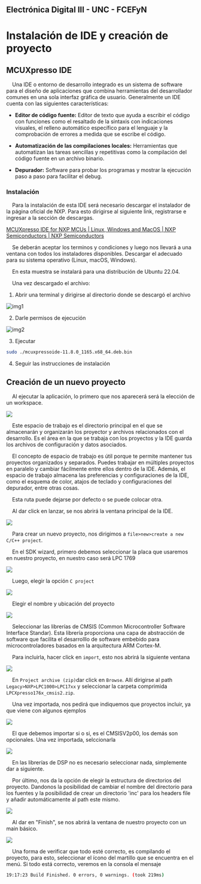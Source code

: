 ## Electrónica Digital III - UNC - FCEFyN

# Instalación de IDE y creación de proyecto

## MCUXpresso IDE

    Una IDE o entorno de desarrollo integrado es un sistema de software para el diseño de aplicaciones que combina herramientas del desarrollador comunes en una sola interfaz gráfica de usuario. Generalmente un IDE cuenta con las siguientes características:

- **Editor de código fuente:** Editor de texto que ayuda a escribir el código con funciones como el resaltado de la sintaxis con indicaciones visuales, el relleno automático específico para el lenguaje y la comprobación de errores a medida que se escribe el código.

- **Automatización de las compilaciones locales:** Herramientas que automatizan las tareas sencillas y repetitivas como la compilación del código fuente en un archivo binario.

- **Depurador:** Software para probar los programas y mostrar la ejecución paso a paso para facilitar el debug.



### Instalación

    Para la instalación de esta IDE será necesario descargar el instalador de la página oficial de NXP. Para esto dirigirse al siguiente link, registrarse e ingresar a la sección de descargas.



[MCUXpresso IDE for NXP MCUs | Linux, Windows and MacOS | NXP Semiconductors | NXP Semiconductors](https://www.nxp.com/design/software/development-software/mcuxpresso-software-and-tools-/mcuxpresso-integrated-development-environment-ide:MCUXpresso-IDE)



    Se deberán aceptar los terminos y condiciones y luego nos llevará a una ventana con todos los instaladores disponibles. Descargar el adecuado para su sistema operativo (Linux, macOS, Windows).

    En esta muestra se instalará para una distribución de Ubuntu 22.04.

    Una vez descargado el archivo:



1. Abrir una terminal y dirigirse al directorio donde se descargó el archivo

<img src="img/1.png" title="" alt="img1" data-align="center">

2. Darle permisos de ejecución

![img2](img/2.png)

3. Ejecutar 

```bash
sudo ./mcuxpressoide-11.8.0_1165.x68_64.deb.bin
```

4. Seguir las instrucciones de instalación



## Creación de un nuevo proyecto

    Al ejecutar la aplicación, lo primero que nos aparecerá será la elección de un workspace. 

![](img/3.png)

    Este espacio de trabajo es el directorio principal en el que se almacenarán y organizarán los proyector y archivos relacionados con el desarrollo. Es el área en la que se trabaja con los proyectos y la IDE guarda los archivos de configuración y datos asociados. 

    El concepto de espacio de trabajo es útil porque te permite mantener tus proyectos organizados y separados. Puedes trabajar en múltiples proyectos en paralelo y cambiar fácilmente entre ellos dentro de la IDE. Además, el espacio de trabajo almacena las preferencias y configuraciones de la IDE, como el esquema de color, atajos de teclado y configuraciones del depurador, entre otras cosas.

    Esta ruta puede dejarse por defecto o se puede colocar otra.

    Al dar click en lanzar, se nos abrirá la ventana principal de la IDE.

![](img/4.png)



    Para crear un nuevo proyecto, nos dirigimos a `file>new>create a new C/C++ project`.

    En el SDK wizard, primero debemos seleccionar la placa que usaremos en nuestro proyecto, en nuestro caso será LPC 1769

![](img/5.png)

    Luego, elegir la opción `C project`

![](img/6.png)

    Elegir el nombre y ubicación del proyecto

![](img/7.png)

    Seleccionar las librerías de CMSIS (Common Microcontroller Software Interface Standar). Esta librería proporciona una capa de abstracción de software que facilita el desarrolllo de software embebido para microcontroladores basados en la arquitectura ARM Cortex-M.

    Para incluirla, hacer click en `import`, esto nos abrirá la siguiente ventana

![](img/8.png)

    En `Project archive (zip)`dar click en `Browse`. Allí dirigirse al path `Legacy>NXP>LPC1000>LPC17xx` y seleccionar la carpeta comprimida `LPCXpresso176x_cmsis2.zip`.

    Una vez importada, nos pedirá que indiquemos que proyectos incluir, ya que viene con algunos ejemplos

![](img/9.png)

    El que debemos importar si o si, es el CMSISV2p00, los demás son opcionales. Una vez importada, selccionarla

![](img/10.png)

    En las librerías de DSP no es necesario seleccionar nada, simplemente dar a siguiente.

    Por último, nos da la opción de elegir la estructura de directorios del proyecto. Dandonos la posibilidad de cambiar el nombre del directorio para los fuentes y la posibilidad de crear un directorio 'inc' para los headers file y añadir automáticamente al path este mismo.

![](img/11.png)

    Al dar en "Finish", se nos abrirá la ventana de nuestro proyecto con un main básico.

![](img/12.png)



    Una forma de verificar que todo esté correcto, es compilando el proyecto, para esto, seleccionar el ícono del martillo que se encuentra en el menú. Si todo está correcto, veremos en la consola el mensaje 

```bash
19:17:23 Build Finished. 0 errors, 0 warnings. (took 219ms)
```




